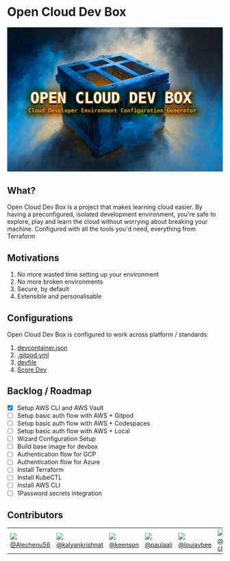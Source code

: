 # Open Cloud Dev Box

![](assets/open-cloud-dev-box-graphic.jpg)

## What? 

Open Cloud Dev Box is a project that makes learning cloud easier. By having a preconfigured, isolated development environment, you're safe to explore, play and learn the cloud without worrying about breaking your machine. Configured with all the tools you'd need, everything from Terraform 

## Motivations

1. No more wasted time setting up your environment
2. No more broken environments
3. Secure, by default
4. Extensible and personalisable

## Configurations

Open Cloud Dev Box is configured to work across platform / standards: 

1. [devcontainer.json](https://code.visualstudio.com/docs/devcontainers/containers)
2. [.gitpod.yml](https://www.gitpod.io/docs/references/gitpod-yml)
3. [devfile](https://devfile.io)
4. [Score Dev](https://score.dev)

## Backlog / Roadmap 

- [x] Setup AWS CLI and AWS Vault
- [ ] Setup basic auth flow with AWS + Gitpod
- [ ] Setup basic auth flow with AWS + Codespaces
- [ ] Setup basic auth flow with AWS + Local
- [ ] Wizard Configuration Setup
- [ ] Build base image for devbox
- [ ] Authentication flow for GCP
- [ ] Authentication flow for Azure
- [ ] Install Terraform 
- [ ] Install KubeCTL
- [ ] Install AWS CLI
- [ ] 1Password secrets integration

## Contributors

<table>
  <tbody>
    <tr>
      <td> <img src="https://avatars.githubusercontent.com/u/114057462"> <a href="https://github.com/Alechenu56">@Alechenu56</a> </td>
      <td> <img src="https://avatars.githubusercontent.com/u/59216632"> <a href="https://github.com/kalyankrishnat">@kalyankrishnat</a> </td>
      <td> <img src="https://avatars.githubusercontent.com/u/42813410"> <a href="https://github.com/keenson">@keenson</a> </td>
      <td> <img src="https://avatars.githubusercontent.com/u/39441893"> <a href="https://github.com/paulaali">@paulaali</a> </td>
      <td> <img src="https://avatars.githubusercontent.com/u/5528307"> <a href="https://github.com/loujaybee">@loujaybee</a> </td>
      <td> <img src="https://avatars.githubusercontent.com/u/79701423"> <a href="https://github.com/prasanth-cloud">@prasanth-cloud</a> </td>
    </tr>
   </tbody>
</table>
